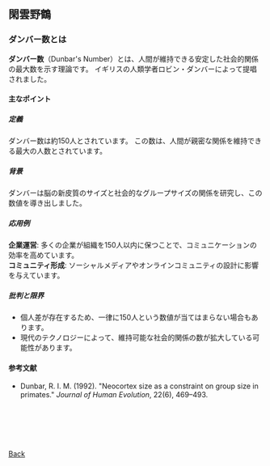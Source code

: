 ## 閑雲野鶴

### ダンバー数とは
**ダンバー数**（Dunbar's Number）とは、人間が維持できる安定した社会的関係の最大数を示す理論です。
イギリスの人類学者ロビン・ダンバーによって提唱されました。

#### 主なポイント

##### 定義  
ダンバー数は約150人とされています。
この数は、人間が親密な関係を維持できる最大の人数とされています。

##### 背景  
ダンバーは脳の新皮質のサイズと社会的なグループサイズの関係を研究し、この数値を導き出しました。

##### 応用例  
**企業運営**: 多くの企業が組織を150人以内に保つことで、コミュニケーションの効率を高めています。  
**コミュニティ形成**: ソーシャルメディアやオンラインコミュニティの設計に影響を与えています。

##### 批判と限界  
  - 個人差が存在するため、一律に150人という数値が当てはまらない場合もあります。  
  - 現代のテクノロジーによって、維持可能な社会的関係の数が拡大している可能性があります。

#### 参考文献

- Dunbar, R. I. M. (1992). "Neocortex size as a constraint on group size in primates." *Journal of Human Evolution*, 22(6), 469–493.

<p style="margin-top: 100px;"></p>

[Back](./../../)
